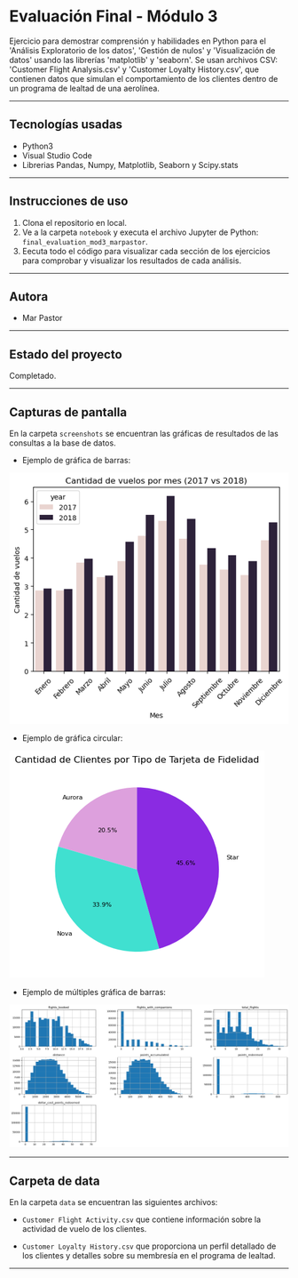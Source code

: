 # Evaluación Final - Módulo 3

Ejercicio para demostrar comprensión y habilidades en Python para el 'Análisis Exploratorio de los datos', 'Gestión de nulos' y 'Visualización de datos' usando las librerías 'matplotlib' y 'seaborn'. Se usan archivos CSV: 'Customer Flight Analysis.csv' y 'Customer Loyalty History.csv', que contienen datos que simulan el comportamiento de los clientes dentro de un programa de lealtad de una aerolínea.

---

## Tecnologías usadas

- Python3
- Visual Studio Code
- Librerias Pandas, Numpy, Matplotlib, Seaborn y Scipy.stats 

---

## Instrucciones de uso

1. Clona el repositorio en local.
2. Ve a la carpeta `notebook` y executa el archivo Jupyter de Python: `final_evaluation_mod3_marpastor`.
3. Eecuta todo el código para visualizar cada sección de los ejercicios para comprobar y visualizar los resultados de cada análisis.

---

## Autora

- Mar Pastor

---

## Estado del proyecto

Completado.

---

## Capturas de pantalla

En la carpeta `screenshots` se encuentran las gráficas de resultados de las consultas a la base de datos.

- Ejemplo de gráfica de barras:

![Ejemplo_01](https://github.com/Adalab/bda-modulo-3-evaluacion-final-MarPastor/blob/main/screenshots/01.02evolucion_vuelos_mes_barplot.png)

- Ejemplo de gráfica circular:

![Ejemplo_02](https://github.com/Adalab/bda-modulo-3-evaluacion-final-MarPastor/blob/main/screenshots/05.03relacion_tarjeta_lealtad_clientes_pie.png)

- Ejemplo de múltiples gráfica de barras:

![Ejemplo_03](https://github.com/Adalab/bda-modulo-3-evaluacion-final-MarPastor/blob/main/screenshots/extra_02_df_flight_numericas.png)

---

## Carpeta de data

En la carpeta `data` se encuentran las siguientes archivos:

- `Customer Flight Activity.csv` que contiene información sobre la actividad de vuelo de los clientes.

- `Customer Loyalty History.csv` que proporciona un perfil detallado de los clientes y detalles sobre su membresía en el programa de lealtad.

---